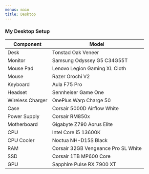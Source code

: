 ```yaml
---
menus: main
title: Desktop
---
```


### My Desktop Setup

| Component        | Model                               |
| ---------------- | ----------------------------------- |
| Desk             | Tonstad Oak Veneer                  |
| Monitor          | Samsung Odyssey G5 C34G55T          |
| Mouse Pad        | Lenovo Legion Gaming XL Cloth       |
| Mouse            | Razer Orochi V2                     |
| Keyboard         | Aula F75 Pro                        |
| Headset          | Sennheiser Game One                 |
| Wireless Charger | OnePlus Warp Charge 50              |
| Case             | Corsair 5000D Airflow White         |
| Power Supply     | Corsair RM850x                      |
| Motherboard      | Gigabyte Z790 Aorus Elite           |
| CPU              | Intel Core i5 13600K                |
| CPU Cooler       | Noctua NH-D15S Black                |
| RAM              | Corsair 32GB Vengeance Pro SL White |
| SSD              | Corsair 1TB MP600 Core              |
| GPU              | Sapphire Pulse RX 7900 XT           |
